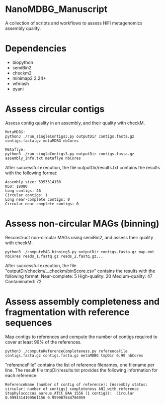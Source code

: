 # NanoMDBG_Manuscript

A collection of scripts and workflows to assess HiFi metagenomics assembly quality.

# Dependencies
- biopython
- semiBin2
- checkm2
- minimap2 2.24+
- wfmash
- pyani

# Assess circular contigs
Assess contig quality in an assembly, and their quality with checkM.
```
MetaMDBG:
python3 ./run_singleContigs3.py outputDir contigs.fasta.gz contigs.fasta.gz metaMDBG nbCores

Metaflye:
python3 ./run_singleContigs3.py outputDir contigs.fasta.gz assembly_info.txt metaflye nbCores
```

After successful execution, the file outputDir/results.txt contains the results with the following format:
```
Assembly size: 5353314150
N50: 19080
Long contigs: 46
Circular contigs: 1
Long near-complete contigs: 0
Circular near-complete contigs: 0
```

# Assess non-circular MAGs (binning)
Reconstruct non-circular MAGs using semiBin2, and assess their quality with checkM.
```
python3 ./computeMAG_binning3.py outputDir contigs.fasta.gz map-ont nbCores reads_1.fastq.gz reads_2.fastq.gz...
```

After successful execution, the file "outputDir/checkm/\_\_checkm/binScore.csv" contains the results with the following format:
Near-complete: 5
High-quality: 20
Medium-quality: 47
Contaminated: 72

# Assess assembly completeness and fragmentation with reference sequences
Map contigs to references and compute the number of contigs required to cover at least 99% of the references.

```
python3 ./computeReferenceCompleteness.py referenceFile contigs.fasta.gz contigs.fasta.gz metaMDBG tmpDir 0.99 nbCores
```
"referenceFile" contains the list of reference filenames, one filename per line.
The result file tmpDir/results.txt provides the following information for each reference:
```
ReferenceName (number of contig of reference): [Assembly status: circular| number of contigs] completeness ANI_with_reference
Staphylococcus_aureus_ATCC_BAA_1556 (1 contigs):  circular 0.9991514199561156 0.999987844786959
```
